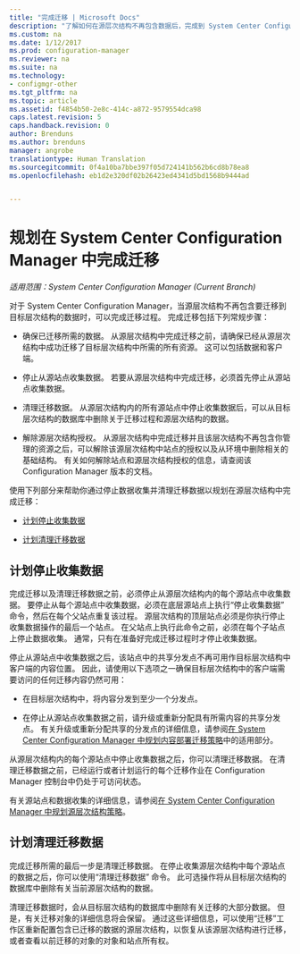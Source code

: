 ```yaml
---
title: "完成迁移 | Microsoft Docs"
description: "了解如何在源层次结构不再包含数据后，完成到 System Center Configuration Manager 目标层次结构的迁移。"
ms.custom: na
ms.date: 1/12/2017
ms.prod: configuration-manager
ms.reviewer: na
ms.suite: na
ms.technology:
- configmgr-other
ms.tgt_pltfrm: na
ms.topic: article
ms.assetid: f4854b50-2e8c-414c-a872-9579554dca98
caps.latest.revision: 5
caps.handback.revision: 0
author: Brenduns
ms.author: brenduns
manager: angrobe
translationtype: Human Translation
ms.sourcegitcommit: 0f4a10ba7bbe397f05d724141b562b6cd8b78ea8
ms.openlocfilehash: eb1d2e320df02b26423ed4341d5bd1568b9444ad


---
```

# <a name="plan-to-complete-migration-in-system-center-configuration-manager"></a>规划在 System Center Configuration Manager 中完成迁移

*适用范围：System Center Configuration Manager (Current Branch)*

对于 System Center Configuration Manager，当源层次结构不再包含要迁移到目标层次结构的数据时，可以完成迁移过程。 完成迁移包括下列常规步骤：  

-   确保已迁移所需的数据。 从源层次结构中完成迁移之前，请确保已经从源层次结构中成功迁移了目标层次结构中所需的所有资源。 这可以包括数据和客户端。  

-   停止从源站点收集数据。 若要从源层次结构中完成迁移，必须首先停止从源站点收集数据。  

-   清理迁移数据。 从源层次结构内的所有源站点中停止收集数据后，可以从目标层次结构的数据库中删除关于迁移过程和源层次结构的数据。  

-   解除源层次结构授权。 从源层次结构中完成迁移并且该层次结构不再包含你管理的资源之后，可以解除该源层次结构中站点的授权以及从环境中删除相关的基础结构。 有关如何解除站点和源层次结构授权的信息，请查阅该 Configuration Manager 版本的文档。  

使用下列部分来帮助你通过停止数据收集并清理迁移数据以规划在源层次结构中完成迁移：  

-   [计划停止收集数据](#Plan_to_Stop_Data_Gath)  

-   [计划清理迁移数据](#Plan_to_clean_up)  

##  <a name="a-nameplantostopdatagatha-plan-to-stop-gathering-data"></a><a name="Plan_to_Stop_Data_Gath"></a>计划停止收集数据  
 完成迁移以及清理迁移数据之前，必须停止从源层次结构内的每个源站点中收集数据。 要停止从每个源站点中收集数据，必须在底层源站点上执行“停止收集数据”  命令，然后在每个父站点重复该过程。 源层次结构的顶层站点必须是你执行停止收集数据操作的最后一个站点。 在父站点上执行此命令之前，必须在每个子站点上停止数据收集。 通常，只有在准备好完成迁移过程时才停止收集数据。  

 停止从源站点中收集数据之后，该站点中的共享分发点不再可用作目标层次结构中客户端的内容位置。 因此，请使用以下选项之一确保目标层次结构中的客户端需要访问的任何迁移内容仍然可用：  

-   在目标层次结构中，将内容分发到至少一个分发点。  

-   在停止从源站点收集数据之前，请升级或重新分配具有所需内容的共享分发点。 有关升级或重新分配共享的分发点的详细信息，请参阅[在 System Center Configuration Manager 中规划内容部署迁移策略](../../core/migration/planning-a-content-deployment-migration-strategy.md)中的适用部分。  

从源层次结构内的每个源站点中停止收集数据之后，你可以清理迁移数据。 在清理迁移数据之前，已经运行或者计划运行的每个迁移作业在 Configuration Manager 控制台中仍处于可访问状态。  

有关源站点和数据收集的详细信息，请参阅[在 System Center Configuration Manager 中规划源层次结构策略](../../core/migration/planning-a-source-hierarchy-strategy.md)。  

##  <a name="a-nameplantocleanupa-plan-to-clean-up-migration-data"></a><a name="Plan_to_clean_up"></a>计划清理迁移数据  
 完成迁移所需的最后一步是清理迁移数据。 在停止收集源层次结构中每个源站点的数据之后，你可以使用“清理迁移数据”  命令。 此可选操作将从目标层次结构的数据库中删除有关当前源层次结构的数据。  

 清理迁移数据时，会从目标层次结构的数据库中删除有关迁移的大部分数据。 但是，有关迁移对象的详细信息将会保留。 通过这些详细信息，可以使用“迁移”工作区重新配置包含已迁移的数据的源层次结构，以恢复从该源层次结构进行迁移，或者查看以前迁移的对象的对象和站点所有权。  



<!--HONumber=Jan17_HO2-->


